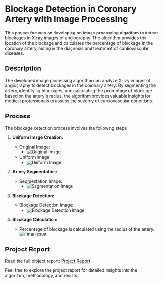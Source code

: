 # Blockage Detection in Coronary Artery with Image Processing

This project focuses on developing an image processing algorithm to detect blockages in X-ray images of angiography. The algorithm provides the location of the blockage and calculates the percentage of blockage in the coronary artery, aiding in the diagnosis and treatment of cardiovascular diseases.

## Description
The developed image processing algorithm can analyze X-ray images of angiography to detect blockages in the coronary artery. By segmenting the artery, identifying blockages, and calculating the percentage of blockage based on the artery's radius, the algorithm provides valuable insights for medical professionals to assess the severity of cardiovascular conditions.

## Process
The blockage detection process involves the following steps:

1. **Uniform Image Creation:**
   - Original Image:
      - ![Original Image](https://github.com/KaranPadaraiya/Bolckage-detection-in-coronary-artery-of-hart/blob/main/21.jpg)
   - Uniform Image:
      - ![Uniform Image](https://github.com/KaranPadaraiya/Bolckage-detection-in-coronary-artery-of-hart/blob/main/uniform.png)

2. **Artery Segmentation:**
   - Segmentation Image:
      - ![Segmentation Image](https://github.com/KaranPadaraiya/Bolckage-detection-in-coronary-artery-of-hart/blob/main/segmentation.png)

3. **Blockage Detection:**
   - Blockage Detection Image:
      - ![Blockage Detection Image](https://github.com/KaranPadaraiya/Bolckage-detection-in-coronary-artery-of-hart/blob/main/Blockage%20detection.png)

4. **Blockage Calculation:**
   - Percentage of blockage is calculated using the radius of the artery.
      ![Final result](https://github.com/KaranPadaraiya/Bolckage-detection-in-coronary-artery-of-hart/blob/main/Blocakge%20calculation.png)

## Project Report
Read the full project report: [Project Report](report_link_here)

Feel free to explore the project report for detailed insights into the algorithm, methodology, and results.


